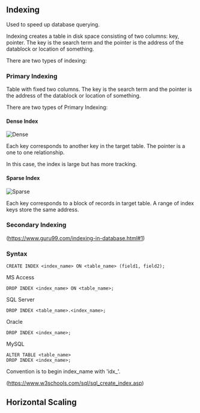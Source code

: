 ## Indexing
Used to speed up database querying.

Indexing creates a table in disk space consisting of two columns: key, pointer.  The key is the search term and the pointer is the address of the datablock or location of something.

There are two types of indexing:

### Primary Indexing
Table with fixed two columns. The key is the search term and the pointer is the address of the datablock or location of something.

There are two types of Primary Indexing:

#### Dense Index
![Dense](https://www.guru99.com/images/1/070119_0833_IndexinginD2.png)

Each key corresponds to another key in the target table.  The pointer is a one to one relationship.  

In this case, the index is large but has more tracking.

#### Sparse Index
![Sparse](https://www.guru99.com/images/1/070119_0833_IndexinginD3.png)

Each key corresponds to a block of records in target table.  A range of index keys store the same address.

### Secondary Indexing

(https://www.guru99.com/indexing-in-database.html#1)


### Syntax

`CREATE INDEX <index_name> ON <table_name> (field1, field2);`

MS Access

`DROP INDEX <index_name> ON <table_name>;`

SQL Server

`DROP INDEX <table_name>.<index_name>;`

Oracle

`DROP INDEX <index_name>;`

MySQL

```
ALTER TABLE <table_name> 
DROP INDEX <index_name>;
```

Convention is to begin index_name with 'idx_'.

(https://www.w3schools.com/sql/sql_create_index.asp)


## Horizontal Scaling
